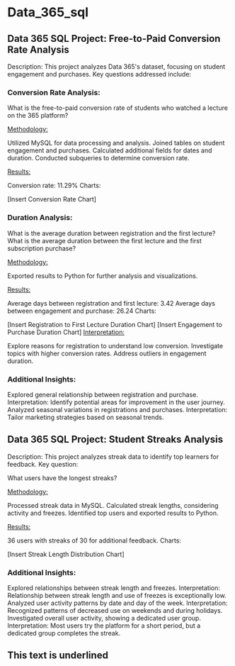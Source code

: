 # Data_365_sql

## Data 365 SQL Project: Free-to-Paid Conversion Rate Analysis

Description:
This project analyzes Data 365's dataset, focusing on student engagement and purchases. Key questions addressed include:

### Conversion Rate Analysis:

What is the free-to-paid conversion rate of students who watched a lecture on the 365 platform?

<u>Methodology:</u>

Utilized MySQL for data processing and analysis.
Joined tables on student engagement and purchases.
Calculated additional fields for dates and duration.
Conducted subqueries to determine conversion rate.

<u>Results:</u>

Conversion rate: 11.29%
Charts:

[Insert Conversion Rate Chart]
### Duration Analysis:

What is the average duration between registration and the first lecture?
What is the average duration between the first lecture and the first subscription purchase?

<u>Methodology:</u>

Exported results to Python for further analysis and visualizations.

<u>Results:</u>

Average days between registration and first lecture: 3.42
Average days between engagement and purchase: 26.24
Charts:

[Insert Registration to First Lecture Duration Chart]
[Insert Engagement to Purchase Duration Chart]
<u>Interpretation:</u>

Explore reasons for registration to understand low conversion.
Investigate topics with higher conversion rates.
Address outliers in engagement duration.

### Additional Insights:

Explored general relationship between registration and purchase.
Interpretation: Identify potential areas for improvement in the user journey.
Analyzed seasonal variations in registrations and purchases.
Interpretation: Tailor marketing strategies based on seasonal trends.

## Data 365 SQL Project: Student Streaks Analysis

Description:
This project analyzes streak data to identify top learners for feedback. Key question:

What users have the longest streaks?

<u>Methodology:</u>

Processed streak data in MySQL.
Calculated streak lengths, considering activity and freezes.
Identified top users and exported results to Python.

<u>Results:</u>

36 users with streaks of 30 for additional feedback.
Charts:

[Insert Streak Length Distribution Chart]
### Additional Insights:

Explored relationships between streak length and freezes.
Interpretation: Relationship between streak length and use of freezes is exceptionally low.
Analyzed user activity patterns by date and day of the week.
Interpretation: Recognized patterns of decreased use on weekends and during holidays.
Investigated overall user activity, showing a dedicated user group.
Interpretation: Most users try the platform for a short period, but a dedicated group completes the streak.

This text is underlined
-----------------------

